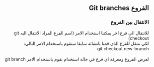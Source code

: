 ﻿
## <div dir=rtl>الفروع Git branches<div>


### <div dir=rtl>الانتقال بين الفروع<div>
<div dir=rtl> للانتقال الى فرع اخر يمكننا استخدام الامر (اسم الفرع المراد الانتقال اليه git checkout) <div>
<div dir=rtl> لكي ننتقل للفرع الذي قمنا بانشائه سابقا سنقوم باستخدام الامر التالي: <div>
<div dir=rtl> git checkout new-branch <div>
<br/>
<div dir=rtl> لعرض الفروع ومعرفة اي فرع في حالة استخدام نقوم باستخدام الامر git branch  <div>
